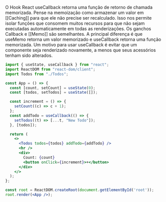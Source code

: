 O Hook React useCallback retorna uma função de retorno de chamada memorizada.
Pense na memoização como armazenar um valor em [[Caching]] para que ele não precise ser recalculado.
Isso nos permite isolar funções que consomem muitos recursos para que não sejam executadas automaticamente em todas as renderizações.
Os ganchos Callback e [[Memo]] são semelhantes. A principal diferença é que useMemo retorna um valor memorizado e useCallback retorna uma função memorizada. 
Um motivo para usar useCallback é evitar que um componente seja renderizado novamente, a menos que seus acessórios tenham sido alterados.

```jsx
import { useState, useCallback } from "react";
import ReactDOM from "react-dom/client";
import Todos from "./Todos";

const App = () => {
  const [count, setCount] = useState(0);
  const [todos, setTodos] = useState([]);

  const increment = () => {
    setCount((c) => c + 1);
  };
  const addTodo = useCallback(() => {
    setTodos((t) => [...t, "New Todo"]);
  }, [todos]);

  return (
    <>
      <Todos todos={todos} addTodo={addTodo} />
      <hr />
      <div>
        Count: {count}
        <button onClick={increment}>+</button>
      </div>
    </>
  );
};

const root = ReactDOM.createRoot(document.getElementById('root'));
root.render(<App />);
```